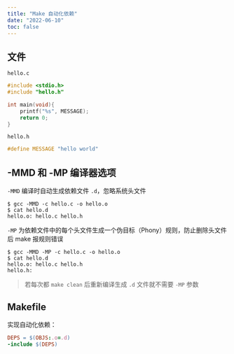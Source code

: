 ```yaml
---
title: "Make 自动化依赖"
date: "2022-06-10"
toc: false
---
```



## 文件

`hello.c`

```c
#include <stdio.h>
#include "hello.h"

int main(void){
	printf("%s", MESSAGE);
	return 0;
}
```

`hello.h`

```c
#define MESSAGE "hello world"
```


## -MMD 和 -MP 编译器选项

`-MMD` 编译时自动生成依赖文件 `.d`，忽略系统头文件


```bash-session
$ gcc -MMD -c hello.c -o hello.o
$ cat hello.d
hello.o: hello.c hello.h
```

`-MP` 为依赖文件中的每个头文件生成一个伪目标（Phony）规则，防止删除头文件后 make 报规则错误

```bash-session
$ gcc -MMD -MP -c hello.c -o hello.o
$ cat hello.d
hello.o: hello.c hello.h
hello.h:
```

> 若每次都 `make clean` 后重新编译生成 `.d` 文件就不需要 `-MP` 参数


## Makefile

实现自动化依赖：

```makefile
DEPS = $(OBJS:.o=.d)
-include $(DEPS)
```
